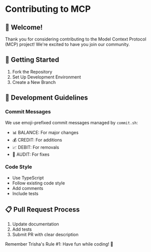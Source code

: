 # Contributing to MCP

## 🌟 Welcome!

Thank you for considering contributing to the Model Context Protocol (MCP) project! We're excited to have you join our community.

## 🚀 Getting Started

1. Fork the Repository
2. Set Up Development Environment
3. Create a New Branch

## 🎯 Development Guidelines

### Commit Messages
We use emoji-prefixed commit messages managed by `commit.sh`:
- 📊 BALANCE: For major changes
- 💰 CREDIT: For additions
- 📈 DEBIT: For removals
- 🧮 AUDIT: For fixes

### Code Style
- Use TypeScript
- Follow existing code style
- Add comments
- Include tests

## 📋 Pull Request Process

1. Update documentation
2. Add tests
3. Submit PR with clear description

Remember Trisha's Rule #1: Have fun while coding! 🎯